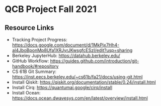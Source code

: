 # QCB Project Fall 2021

## Resource Links
* Tracking Project Progress: https://docs.google.com/document/d/1MkPjx7Hh4-al4JboBponMp8Ufa1XRJyrJKwsgfcESzI/edit?usp=sharing
* Berkeley JupyterHub: https://datahub.berkeley.edu/
* GitHub Workflow: https://guides.github.com/introduction/git-handbook/#repository
* CS 61B Git Summary: https://inst.eecs.berkeley.edu/~cs61b/fa21/docs/using-git.html
* Install Qiskit: https://qiskit.org/documentation/stable/0.24/install.html
* Install Cirq: https://quantumai.google/cirq/install
* Install Ocean: https://docs.ocean.dwavesys.com/en/latest/overview/install.html
